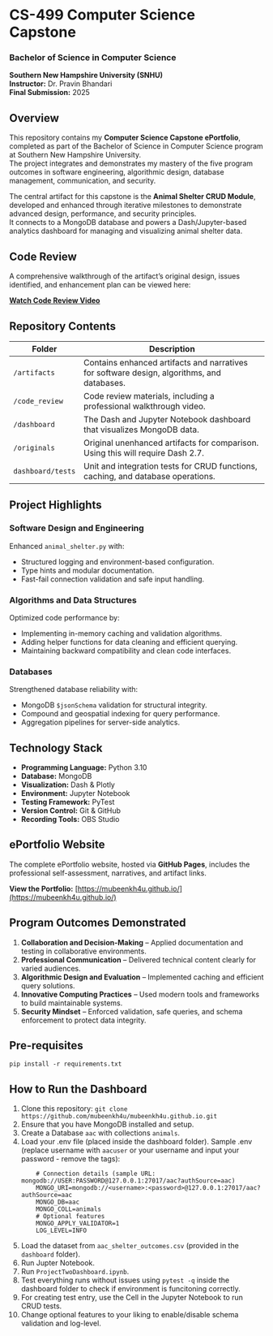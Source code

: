 # CS-499 Computer Science Capstone

### Bachelor of Science in Computer Science  
**Southern New Hampshire University (SNHU)**  
**Instructor:** Dr. Pravin Bhandari  
**Final Submission:** 2025  

## Overview

This repository contains my **Computer Science Capstone ePortfolio**, completed as part of the Bachelor of Science in Computer Science program at Southern New Hampshire University.  
The project integrates and demonstrates my mastery of the five program outcomes in software engineering, algorithmic design, database management, communication, and security.

The central artifact for this capstone is the **Animal Shelter CRUD Module**, developed and enhanced through iterative milestones to demonstrate advanced design, performance, and security principles.  
It connects to a MongoDB database and powers a Dash/Jupyter-based analytics dashboard for managing and visualizing animal shelter data.

## Code Review

A comprehensive walkthrough of the artifact’s original design, issues identified, and enhancement plan can be viewed here:

**[Watch Code Review Video](https://youtu.be/ziDEvxnYvEU)**

## Repository Contents

| Folder | Description |
|--------|--------------|
| `/artifacts` | Contains enhanced artifacts and narratives for software design, algorithms, and databases. |
| `/code_review` | Code review materials, including a professional walkthrough video. |
| `/dashboard` | The Dash and Jupyter Notebook dashboard that visualizes MongoDB data. |
| `/originals` | Original unenhanced artifacts for comparison. Using this will require Dash 2.7. |
| `dashboard/tests` | Unit and integration tests for CRUD functions, caching, and database operations. |

## Project Highlights

### Software Design and Engineering
Enhanced `animal_shelter.py` with:
- Structured logging and environment-based configuration.
- Type hints and modular documentation.
- Fast-fail connection validation and safe input handling.

### Algorithms and Data Structures
Optimized code performance by:
- Implementing in-memory caching and validation algorithms.
- Adding helper functions for data cleaning and efficient querying.
- Maintaining backward compatibility and clean code interfaces.

### Databases
Strengthened database reliability with:
- MongoDB `$jsonSchema` validation for structural integrity.
- Compound and geospatial indexing for query performance.
- Aggregation pipelines for server-side analytics.

## Technology Stack

- **Programming Language:** Python 3.10  
- **Database:** MongoDB  
- **Visualization:** Dash & Plotly  
- **Environment:** Jupyter Notebook  
- **Testing Framework:** PyTest  
- **Version Control:** Git & GitHub  
- **Recording Tools:** OBS Studio  

## ePortfolio Website

The complete ePortfolio website, hosted via **GitHub Pages**, includes the professional self-assessment, narratives, and artifact links.

**View the Portfolio:** [https://mubeenkh4u.github.io/](https://mubeenkh4u.github.io/)

## Program Outcomes Demonstrated

1. **Collaboration and Decision-Making** – Applied documentation and testing in collaborative environments.  
2. **Professional Communication** – Delivered technical content clearly for varied audiences.  
3. **Algorithmic Design and Evaluation** – Implemented caching and efficient query solutions.  
4. **Innovative Computing Practices** – Used modern tools and frameworks to build maintainable systems.  
5. **Security Mindset** – Enforced validation, safe queries, and schema enforcement to protect data integrity.

## Pre-requisites

`pip install -r requirements.txt`

## How to Run the Dashboard

1. Clone this repository:
    `git clone https://github.com/mubeenkh4u/mubeenkh4u.github.io.git`
3. Ensure that you have MongoDB installed and setup.
4. Create a Database `aac` with collections `animals`.
5. Load your .env file (placed inside the dashboard folder).
    Sample .env (replace username with `aacuser` or your username and input your password - remove the tags):
    ```
        # Connection details (sample URL: mongodb://USER:PASSWORD@127.0.0.1:27017/aac?authSource=aac)
        MONGO_URI=mongodb://<username>:<password>@127.0.0.1:27017/aac?authSource=aac
        MONGO_DB=aac
        MONGO_COLL=animals
        # Optional features
        MONGO_APPLY_VALIDATOR=1
        LOG_LEVEL=INFO
6. Load the dataset from `aac_shelter_outcomes.csv` (provided in the `dashboard` folder).
7. Run Jupter Notebook.
8. Run `ProjectTwoDashboard.ipynb`.
9. Test everything runs without issues using `pytest -q` inside the dashboard folder to check if environment is funcitoning correctly.
10. For creating test entry, use the Cell in the Jupyter Notebook to run CRUD tests. 
11. Change optional features to your liking to enable/disable schema validation and log-level.